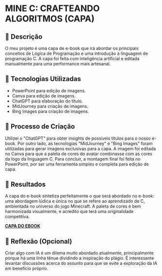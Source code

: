 # MINE C: CRAFTEANDO ALGORITMOS (CAPA)

## 📒 Descrição
O meu projeto é uma capa de e-book que irá abordar os principais conceitos de Lógica de Programação e uma introdução à linguagem de programação C. A capa foi feita com inteligência artificial e editada manualmente para uma performance mais artesanal.

## 🤖 Tecnologias Utilizadas
- PowerPoint para edição de imagens.
- Canva para edição de imagens.
- ChatGPT para elaboração do título.
- MidJourney para criação de imagens.
- Bing Images para criação de imagens.

## 🧐 Processo de Criação
Utilizei o "ChatGPT" para obter insights de possíveis títulos para o nosso e-book. Por outro lado, as tecnologias "MidJourney" e "Bing Images" foram utilizadas para gerar imagens exclusivas para a capa. A imagem foi editada no Canva para que a paleta de cores do avatar combinasse com as cores da logo da linguagem C. Para concluir, a montagem final foi feita no PowerPoint, por ser uma ferramenta simples e completa para edição de capa.

## 🚀 Resultados
A capa do e-book sintetiza perfeitamente o que será abordado no e-book: uma abordagem lúdica e única no que se refere ao aprendizado de C, ambientada no universo do jogo Minecraft. A paleta de cores é bem harmonizada visualmente, e acredito que terá uma originalidade competitiva.

**[CAPA DO EBOOK](https://github.com/sheena-edelstein/lab-natty-or-not/blob/main/capa%20do%20ebook.png)**

## 💭 Reflexão (Opcional)
Criar algo com IA é um dilema muito abordado atualmente, principalmente porque há uma linha tênue dividindo a inspiração do plágio. É interessante levantar discussões acerca do assunto para que se evite a exploração da IA em benefício próprio.
